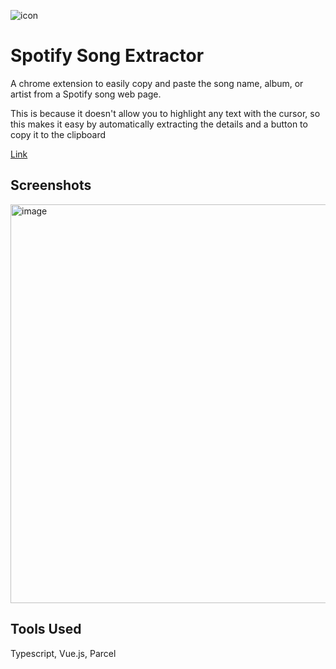 ![icon](https://github.com/gmadharh/spotify-song-extractor/assets/58638508/32a0ab9f-18ed-4b26-921a-397a4671f63b)
 # Spotify Song Extractor

A chrome extension to easily copy and paste the song name, album, or artist from a Spotify song web page.

This is because it doesn't allow you to highlight any text with the cursor, so this makes it easy by automatically extracting the details and a button to copy it to the clipboard

[Link](https://chromewebstore.google.com/detail/spotify-song-extractor/mnaooedpbbimbgcjlfebmkomloakbeag?hl=en&authuser=2)

## Screenshots

<img width="638" alt="image" src="https://github.com/gmadharh/spotify-song-extractor/assets/58638508/e44c2943-3497-416e-88db-66937a09b51d">

## Tools Used

Typescript, Vue.js, Parcel


